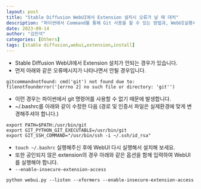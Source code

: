 ```yaml
---
layout: post
title: "Stable Diffusion WebUI에서 Extension 설치시 오류가 날 때 대처"
description: "파이썬에서 Command를 통해 Git 사용을 할 수 있는 방법과, WebUI실행시 보안관련 옵션 설정하기"
date: 2023-09-14
author: "김민석"
categories: [Others]
tags: [stable diffusion,webui,extension,install]
---
```

- Stable Diffusion WebUI에서 Extension 설치가 안되는 경우가 있습니다.
- 먼저 아래와 같은 오류메시지가 나타나면서 안될 경우입니다.

```
gitcommandnotfound: cmd('git') not found due to: filenotfounderror('[errno 2] no such file or directory: 'git'')
```

- 이런 경우는 파이썬에서 git 명령어를 사용할 수 없기 때문에 발생합니다.
- ~/.bashrc를 아래와 같이 수정한 다음 (경로 및 인증서 파일은 실제환경에 맞게 변경해주셔야 합니다.)

```
export PATH=$PATH:/usr/bin/git
export GIT_PYTHON_GIT_EXECUTABLE=/usr/bin/git
export GIT_SSH_COMMAND="/usr/bin/ssh -i ~/.ssh/id_rsa"
```

- ``touch ~/.bashrc`` 실행해주신 후에 WebUI 다시 실행해서 설치해 보세요.
- 또한 공인되지 않은 extension의 경우 아래와 같은 옵션을 함께 입력하여 WebUI를 실행해야 합니다.
- ``--enable-insecure-extension-access``

```
python webui.py --listen --xformers --enable-insecure-extension-access
```
